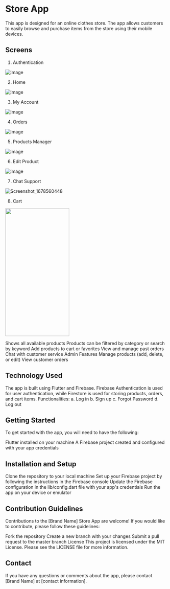# Store App
This app is designed for an online clothes store. The app allows customers to easily browse and purchase items from the store using their mobile devices.

## Screens

1. Authentication

  ![image](https://user-images.githubusercontent.com/40627412/224505810-4e946e3e-514f-48d2-8663-611527305c68.png)
  
2. Home

  ![image](https://user-images.githubusercontent.com/40627412/224505793-cf161551-6a1a-4a9e-824f-a1f3f6d416fe.png)
  
3. My Account

  ![image](https://user-images.githubusercontent.com/40627412/224505870-7cbcd26e-297c-4438-97a0-802f15157146.png)

4. Orders

  ![image](https://user-images.githubusercontent.com/40627412/224505910-8ae913ca-6cb9-4006-b429-171f7bd13690.png)
  
5. Products Manager

  ![image](https://user-images.githubusercontent.com/40627412/224505940-fa3b2b63-edce-4c04-9bdf-0ec2146a6ccf.png)
  
6. Edit Product 

  ![image](https://user-images.githubusercontent.com/40627412/224505960-ac6bb8f4-614a-4e82-bc8d-2fb3488eee41.png)

7. Chat Support

  ![Screenshot_1678560448](https://user-images.githubusercontent.com/40627412/224506247-95521e90-c00f-4e5e-ac68-5e8eab5365c5.png)
  
8. Cart

 <img src="https://user-images.githubusercontent.com/40627412/224506281-b9c53e58-9332-4625-877d-171a453eb462.png" width="200" height="400">


  
Shows all available products
Products can be filtered by category or search by keyword
Add products to cart or favorites
View and manage past orders
Chat with customer service
Admin Features
Manage products (add, delete, or edit)
View customer orders

## Technology Used
The app is built using Flutter and Firebase. Firebase Authentication is used for user authentication, while Firestore is used for storing products, orders, and cart items.
 Functionalities:
    a. Log in
    b. Sign up
    c. Forgot Password
    d. Log out

## Getting Started
To get started with the app, you will need to have the following:

Flutter installed on your machine
A Firebase project created and configured with your app credentials
## Installation and Setup
Clone the repository to your local machine
Set up your Firebase project by following the instructions in the Firebase console
Update the Firebase configuration in the lib/config.dart file with your app's credentials
Run the app on your device or emulator
## Contribution Guidelines
Contributions to the [Brand Name] Store App are welcome! If you would like to contribute, please follow these guidelines:

Fork the repository
Create a new branch with your changes
Submit a pull request to the master branch
License
This project is licensed under the MIT License. Please see the LICENSE file for more information.

## Contact
If you have any questions or comments about the app, please contact [Brand Name] at [contact information].
